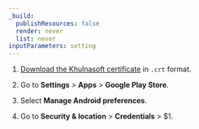 ```yaml
---
_build:
  publishResources: false
  render: never
  list: never
inputParameters: setting
---
```


1. [Download the Khulnasoft certificate](#download-the-cloudflare-root-certificate) in `.crt` format.

2. Go to **Settings** > **Apps** > **Google Play Store**.

3. Select **Manage Android preferences**.

4. Go to **Security & location** > **Credentials** > $1.
